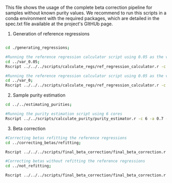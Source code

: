 This file shows the usage of the complete beta correction pipeline for samples without known purity values. We recommend to run this scripts in a conda environment with the required packages, which are detailed in the spec.txt file available at the project's GItHUb page.

1. Generation of reference regressions
```bash

cd ./generating_regressions; 

#Running the reference regression calculator script using 0.05 as the variance threshold usinbg 6 cores
cd ../var_0.05;
Rscript ../../../scripts/calculate_regs/ref_regression_calculator.r -c 6 -b ../../data/reference_data/betas_ref.rds -p ../../data/reference_data/purity_ref.rds -o ./ -n BRCA_var0.05 -v 0.05;

#Running the reference regression calculator script using 0.05 as the variance threshold using 6 cores
cd ../var_0;
Rscript ../../../scripts/calculate_regs/ref_regression_calculator.r -c 6 -b ../../data/reference_data/betas_ref.rds -p ../../data/reference_data/purity_ref.rds -o ./ -n BRCA_var0 -v 0;
```

2. Sample purity estimation

```bash
cd ../../estimating_purities;

#Running the purity estimation script using 6 cores
Rscript ../../scripts/calculate_purity/purity_estimator.r -c 6 -a 0.7 -s 0.25 -p 4 -d ../generating_regressions/var_0.05/ -b ../data/data_to_correct/betas_toCorrect.rds -o example_estimated_purity;
```

3. Beta correction

```bash
#Correcting betas refitting the reference regressions
cd ../correcting_betas/refitting;

Rscript ../../../scripts/final_beta_correction/final_beta_correction.r -c 6 -F FALSE -o ./ -n example_refitting -r TRUE -P ../../data/reference_data/purity_ref.rds -B ../../data/reference_data/betas_ref.rds -b ../../data/data_to_correct/betas_toCorrect.rds -p ../../estimating_purities/example_estimated_purity.tsv

#Correcting betas without refitting the reference regressions
cd ../not_refitting;

Rscript ../../../scripts/final_beta_correction/final_beta_correction.r -c 6 -F FALSE -o ./ -n example_refitting -r FALSE -R ../../generating_regressions/var_0/ -b ../../data/data_to_correct/betas_toCorrect.rds -p ../../estimating_purities/example_estimated_purity.tsv;
``````
